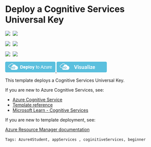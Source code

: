 # Deploy a Cognitive Services Universal Key

<IMG SRC="https://azurequickstartsservice.blob.core.windows.net/badges/101-cognitive-services-universalkey/PublicLastTestDate.svg" />&nbsp;
<IMG SRC="https://azurequickstartsservice.blob.core.windows.net/badges/101-cognitive-services-universalkey/PublicDeployment.svg" />&nbsp;

<IMG SRC="https://azurequickstartsservice.blob.core.windows.net/badges/101-cognitive-services-universalkey/FairfaxLastTestDate.svg" />&nbsp;
<IMG SRC="https://azurequickstartsservice.blob.core.windows.net/badges/101-cognitive-services-universalkey/FairfaxDeployment.svg" />&nbsp;

<IMG SRC="https://azurequickstartsservice.blob.core.windows.net/badges/101-cognitive-services-universalkey/BestPracticeResult.svg" />&nbsp;
<IMG SRC="https://azurequickstartsservice.blob.core.windows.net/badges/101-cognitive-services-universalkey/CredScanResult.svg" />&nbsp;

<a href="https://portal.azure.com/#create/Microsoft.Template/uri/https%3A%2F%2Fraw.githubusercontent.com%2FAzure%2Fazure-quickstart-templates%2Fmaster%2F101-cognitive-services-universalkey%2Fazuredeploy.json" target="_blank">
    <img src="https://raw.githubusercontent.com/Azure/azure-quickstart-templates/master/1-CONTRIBUTION-GUIDE/images/deploytoazure.png"/>
</a>
<a href="http://armviz.io/#/?load=https%3A%2F%2Fraw.githubusercontent.com%2FAzure%2Fazure-quickstart-templates%2Fmaster%2F101-cognitive-services-universalkey%2Fazuredeploy.json" target="_blank">
    <img src="https://raw.githubusercontent.com/Azure/azure-quickstart-templates/master/1-CONTRIBUTION-GUIDE/images/visualizebutton.png"/>
</a>

This template deploys a Cognitive Services Universal Key.

If you are new to Azure Cognitive Services, see:

- [Azure Cognitive Service](https://docs.microsoft.com/azure/cognitive-services/)
- [Template reference](https://docs.microsoft.com/azure/templates/microsoft.cognitiveservices/2017-04-18/accounts)
- [Microsoft Learn - Cognitive Services](https://docs.microsoft.com/learn/browse/?term=cognitive%20service)

If you are new to template deployment, see:

[Azure Resource Manager documentation](https://docs.microsoft.com/azure/azure-resource-manager/)

`Tags: Azure4Student, appServices , coginitiveServices, beginner`
